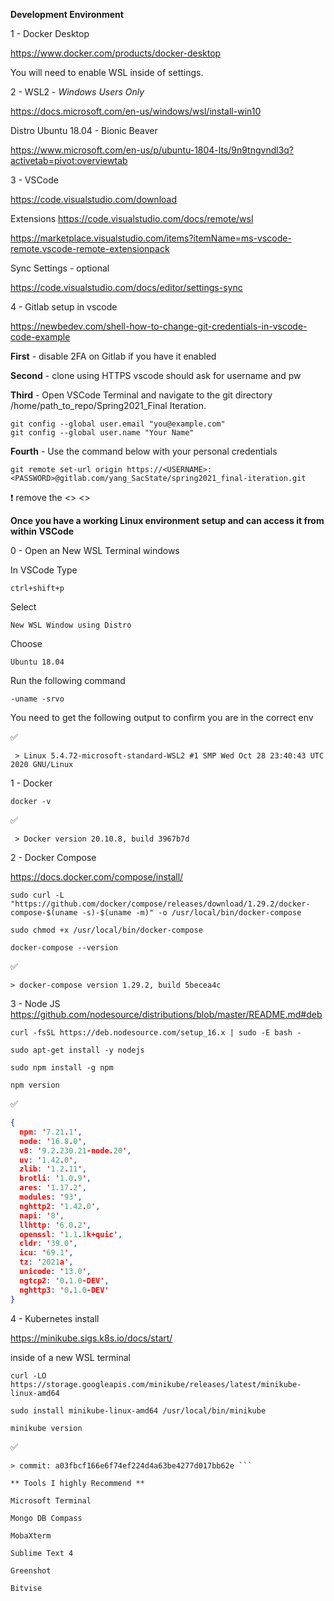 **Development Environment**

1 - Docker Desktop

https://www.docker.com/products/docker-desktop

You will need to enable WSL inside of settings.

2 - WSL2 - *Windows Users Only*

https://docs.microsoft.com/en-us/windows/wsl/install-win10

Distro Ubuntu 18.04 - Bionic Beaver

https://www.microsoft.com/en-us/p/ubuntu-1804-lts/9n9tngvndl3q?activetab=pivot:overviewtab


3 - VSCode

https://code.visualstudio.com/download

Extensions
https://code.visualstudio.com/docs/remote/wsl

https://marketplace.visualstudio.com/items?itemName=ms-vscode-remote.vscode-remote-extensionpack

Sync Settings - optional 

https://code.visualstudio.com/docs/editor/settings-sync

4 - Gitlab setup in vscode

https://newbedev.com/shell-how-to-change-git-credentials-in-vscode-code-example

**First** - disable 2FA on Gitlab if you have it enabled 

**Second** -  clone using HTTPS vscode should ask for username and pw

**Third** - Open VSCode Terminal and navigate to the git directory /home/path_to_repo/Spring2021_Final Iteration.

```
git config --global user.email "you@example.com"
git config --global user.name "Your Name"
```

**Fourth** - Use the command below with your personal credentials

```git remote set-url origin https://<USERNAME>:<PASSWORD>@gitlab.com/yang_SacState/spring2021_final-iteration.git```

:exclamation: remove the <> <>

**Once you have a working Linux environment setup and can access it from within VSCode**

0 - Open an New WSL Terminal windows

In VSCode Type

```ctrl+shift+p```

Select

```New WSL Window using Distro```

Choose 

```Ubuntu 18.04```

Run the following command 

```-uname -srvo ```

You need to get the following output to confirm you are in the correct env 

:white_check_mark: 

``` > Linux 5.4.72-microsoft-standard-WSL2 #1 SMP Wed Oct 28 23:40:43 UTC 2020 GNU/Linux``` 

1 - Docker 

```docker -v```

:white_check_mark: 

``` > Docker version 20.10.8, build 3967b7d``` 

2 - Docker Compose

https://docs.docker.com/compose/install/

```sudo curl -L "https://github.com/docker/compose/releases/download/1.29.2/docker-compose-$(uname -s)-$(uname -m)" -o /usr/local/bin/docker-compose```

```sudo chmod +x /usr/local/bin/docker-compose```

```docker-compose --version```

:white_check_mark:

```> docker-compose version 1.29.2, build 5becea4c ```  

3 - Node JS 
https://github.com/nodesource/distributions/blob/master/README.md#deb

```curl -fsSL https://deb.nodesource.com/setup_16.x | sudo -E bash -```

```sudo apt-get install -y nodejs```

```sudo npm install -g npm```

```npm version```

:white_check_mark:

```json
{
  npm: '7.21.1',
  node: '16.8.0',
  v8: '9.2.230.21-node.20',
  uv: '1.42.0',
  zlib: '1.2.11',
  brotli: '1.0.9',
  ares: '1.17.2',
  modules: '93',
  nghttp2: '1.42.0',
  napi: '8',
  llhttp: '6.0.2',
  openssl: '1.1.1k+quic',
  cldr: '39.0',
  icu: '69.1',
  tz: '2021a',
  unicode: '13.0',
  ngtcp2: '0.1.0-DEV',
  nghttp3: '0.1.0-DEV'
}
```

4 - Kubernetes install 

https://minikube.sigs.k8s.io/docs/start/


inside of a new WSL terminal 

```curl -LO https://storage.googleapis.com/minikube/releases/latest/minikube-linux-amd64```

```sudo install minikube-linux-amd64 /usr/local/bin/minikube```

```minikube version```

:white_check_mark:

```> minikube version: v1.22.0
> commit: a03fbcf166e6f74ef224d4a63be4277d017bb62e ``` 

** Tools I highly Recommend **

Microsoft Terminal 

Mongo DB Compass

MobaXterm

Sublime Text 4

Greenshot

Bitvise
